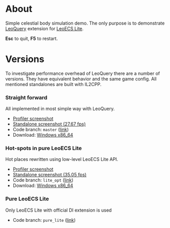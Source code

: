 # About

Simple celestial body simulation demo. The only purpose is to demonstrate [LeoQuery](https://github.com/kkolyan/leoquery) 
extension for [LeoECS Lite](https://github.com/Leopotam/ecslite).

**Esc** to quit, **F5** to restart.

# Versions
To investigate performance overhead of LeoQuery there are a number of versions. They have equivalent behavior and the same 
game config. All mentioned standalones are built with IL2CPP.

### Straight forward
All implemented in most simple way with LeoQuery.
* [Profiler screenshot](perf/profiler_deopt.png)
* [Standalone screenshot (27.67 fps)](perf/stand5000_deopti.png)
* Code branch: `master` ([link](../../tree/master))
* Download: [Windows x86_64](https://drive.google.com/file/d/1w2QMvpyUOdN3CUsnGQQDA3PfdwuVk5II/view?usp=sharing)

### Hot-spots in pure LeoECS Lite
Hot places rewritten using low-level LeoECS Lite API.
* [Profiler screenshot](perf/profiler_opt.png)
* [Standalone screenshot (35.05 fps)](perf/stand5000_opti.png)
* Code branch: `lite_opt` ([link](../../tree/lite_opt))
* Download: [Windows x86_64](https://drive.google.com/file/d/1BjHGHIPlCEtSkbzr-SUH5h78KfUByXnO/view?usp=sharing)

### Pure LeoECS Lite
Only LeoECS Lite with official DI extension is used
* Code branch: `pure_lite` ([link](../../tree/pure_lite))
